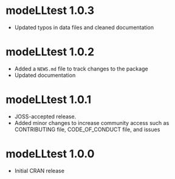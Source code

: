 # modeLLtest 1.0.3

* Updated typos in data files and cleaned documentation

# modeLLtest 1.0.2

* Added a `NEWS.md` file to track changes to the package
* Updated documentation 

# modeLLtest 1.0.1

* JOSS-accepted release. 
* Added minor changes to increase community access such as CONTRIBUTING file, CODE_OF_CONDUCT file, and issues 

# modeLLtest 1.0.0

* Initial CRAN release
